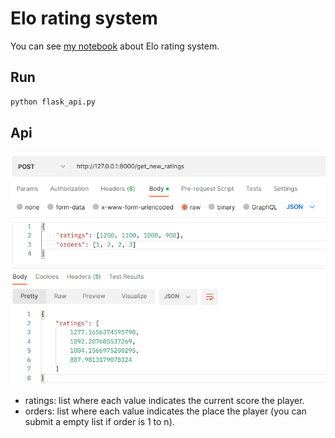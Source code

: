 # Elo rating system

You can see [my notebook](https://daodam.notion.site/Elo-rating-system-f90306cbd83e4ab29c5b0d0319a3c791) about Elo rating system.

## Run

```bash
python flask_api.py
```

## Api

![imgae](img/api_ex.png)

- ratings: list where each value indicates the current score the player.
- orders: list where each value indicates the place the player (you can submit a empty list if order is 1 to n).